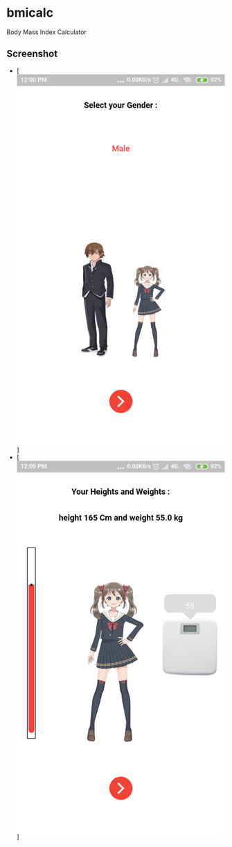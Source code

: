 # bmicalc
Body Mass Index Calculator

## Screenshot



- [![Screenshot](https://github.com/IzumiShaka-desu/bmicalc/raw/master/screenshot/Screenshot_2020-08-09-12-00-48-345_com.example.bmicalc.png)]
- [![Screenshot](https://github.com/IzumiShaka-desu/bmicalc/raw/master/screenshot/Screenshot_2020-08-09-12-00-43-013_com.example.bmicalc.png)]